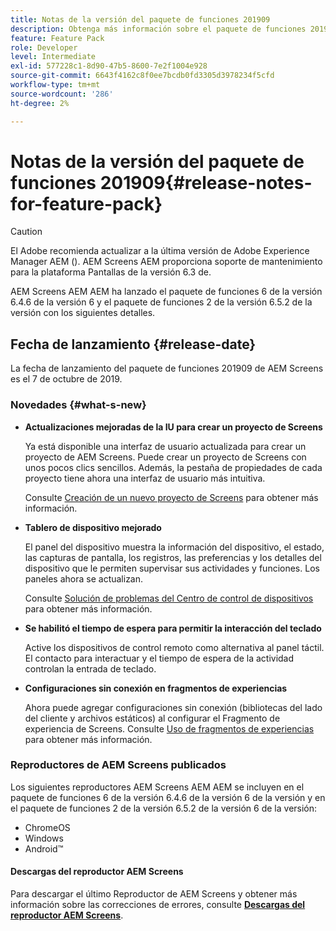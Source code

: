 ```yaml
---
title: Notas de la versión del paquete de funciones 201909
description: Obtenga más información sobre el paquete de funciones 201909 de AEM Screens lanzado el 31 de julio de 2019.
feature: Feature Pack
role: Developer
level: Intermediate
exl-id: 577228c1-8d90-47b5-8600-7e2f1004e928
source-git-commit: 6643f4162c8f0ee7bcdb0fd3305d3978234f5cfd
workflow-type: tm+mt
source-wordcount: '286'
ht-degree: 2%

---
```


# Notas de la versión del paquete de funciones 201909{#release-notes-for-feature-pack}

>[!CAUTION]
>
>El Adobe recomienda actualizar a la última versión de Adobe Experience Manager AEM (). AEM Screens AEM proporciona soporte de mantenimiento para la plataforma Pantallas de la versión 6.3 de.

AEM Screens AEM AEM ha lanzado el paquete de funciones 6 de la versión 6.4.6 de la versión 6 y el paquete de funciones 2 de la versión 6.5.2 de la versión con los siguientes detalles.

## Fecha de lanzamiento {#release-date}

La fecha de lanzamiento del paquete de funciones 201909 de AEM Screens es el 7 de octubre de 2019.

### Novedades {#what-s-new}

* **Actualizaciones mejoradas de la IU para crear un proyecto de Screens**

  Ya está disponible una interfaz de usuario actualizada para crear un proyecto de AEM Screens. Puede crear un proyecto de Screens con unos pocos clics sencillos. Además, la pestaña de propiedades de cada proyecto tiene ahora una interfaz de usuario más intuitiva.

  Consulte [Creación de un nuevo proyecto de Screens](creating-a-screens-project.md) para obtener más información.

* **Tablero de dispositivo mejorado**

  El panel del dispositivo muestra la información del dispositivo, el estado, las capturas de pantalla, los registros, las preferencias y los detalles del dispositivo que le permiten supervisar sus actividades y funciones. Los paneles ahora se actualizan.

  Consulte [Solución de problemas del Centro de control de dispositivos](monitoring-screens.md) para obtener más información.

* **Se habilitó el tiempo de espera para permitir la interacción del teclado**

  Active los dispositivos de control remoto como alternativa al panel táctil. El contacto para interactuar y el tiempo de espera de la actividad controlan la entrada de teclado.

* **Configuraciones sin conexión en fragmentos de experiencias**

  Ahora puede agregar configuraciones sin conexión (bibliotecas del lado del cliente y archivos estáticos) al configurar el Fragmento de experiencia de Screens.
Consulte [Uso de fragmentos de experiencias](experience-fragments-in-screens.md) para obtener más información.

### Reproductores de AEM Screens publicados

Los siguientes reproductores AEM Screens AEM AEM se incluyen en el paquete de funciones 6 de la versión 6.4.6 de la versión 6 de la versión y en el paquete de funciones 2 de la versión 6.5.2 de la versión 6 de la versión:

* ChromeOS
* Windows
* Android™

#### Descargas del reproductor AEM Screens

Para descargar el último Reproductor de AEM Screens y obtener más información sobre las correcciones de errores, consulte [**Descargas del reproductor AEM Screens**](https://download.macromedia.com/screens/).
